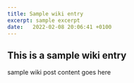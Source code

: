 ```yaml
---
title: Sample wiki entry
excerpt: sample excerpt
date:   2022-02-08 20:06:41 +0100
---
```


## This is a sample wiki entry
sample wiki post content goes here
